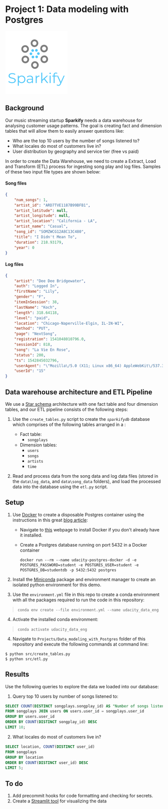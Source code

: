 # Project 1: Data modeling with Postgres

![Sparkify logo](images/Sparkify_logo.png)

## Background
Our music streaming startup __Sparkify__ needs a data warehouse for analysing customer usage patterns. The goal is creating fact and dimension tables that will allow them to easily answer questions like:
* Who are the top 10 users by the number of songs listened to?
* What locales do most of customers live in?
* User distribution by geography and service tier (free vs paid)

In order to create the Data Warehouse, we need to create a Extract, Load and Transform (ETL) process for ingesting song play and log files. Samples of these two input file types are shown below:

#### Song files

```json
{
    "num_songs": 1,
    "artist_id": "ARD7TVE1187B99BFB1",
    "artist_latitude": null,
    "artist_longitude": null,
    "artist_location": "California - LA",
    "artist_name": "Casual",
    "song_id": "SOMZWCG12A8C13C480",
    "title": "I Didn't Mean To",
    "duration": 218.93179,
    "year": 0
}
```

#### Log files

```json
{
    "artist": "Dee Dee Bridgewater",
    "auth": "Logged In",
    "firstName": "Lily",
    "gender": "F",
    "itemInSession": 38,
    "lastName": "Koch",
    "length": 318.64118,
    "level": "paid",
    "location": "Chicago-Naperville-Elgin, IL-IN-WI",
    "method": "PUT",
    "page": "NextSong",
    "registration": 1541048010796.0,
    "sessionId": 818,
    "song": "La Vie En Rose",
    "status": 200,
    "ts": 1542845032796,
    "userAgent": "\"Mozilla\/5.0 (X11; Linux x86_64) AppleWebKit\/537.36 (KHTML, like Gecko) Ubuntu Chromium\/36.0.1985.125 Chrome\/36.0.1985.125 Safari\/537.36\"",
    "userId": "15"
}
```

## Data warehouse architecture and ETL Pipeline

We use a [Star schema](https://en.wikipedia.org/wiki/Star_schema) architecture with one fact table and four dimension tables, and our ETL pipeline consists of the following steps:
1. Use the `create_tables.py` script to create the _`sparkifydb`_ database which comprises of the following tables arranged in a :

    -  Fact table:
        - `songplays`
    - Dimension tables:
        - `users`
        - `songs`
        - `artists`
        - `time`    
2. Read and process data from the song data and log data files (stored in the `data\log_data`, and `data\song_data` folders), and load the processed data into the database using the `etl.py` script.

## Setup

1. Use [Docker](www.docker.com) to create a disposable Postgres container using the instructions in this great [blog article](https://hackernoon.com/dont-install-postgres-docker-pull-postgres-bee20e200198):

    * Navigate to [this](https://www.docker.com/get-started) webpage to install Docker if you don't already have it installed.
    * Create a Postgres database running on port 5432 in a Docker container 

        ```
        docker run --rm --name udacity-postgres-docker -d -e POSTGRES_PASSWORD=student -e POSTGRES_USER=student -e POSTGRES_DB=studentdb -p 5432:5432 postgres
        ```

2. Install the [Miniconda](https://docs.conda.io/en/latest/miniconda.html) package and environment manager to create an isolated python environment for this demo.
3. Use the `environment.yml` file in this repo to create a conda environment with all the packages required to run the code in this repository:
> `conda env create --file environment.yml --name udacity_data_eng`

4. Activate the installed conda environment:
> `conda activate udacity_data_eng`

4. Navigate to `Projects/Data_modeling_with_Postgres` folder of this repository and  execute the following commands at command line:   
```
$ python src/create_tables.py
$ python src/etl.py
```
## Results
Use the following queries to explore the data we loaded into our database:

1. Query top 10 users by number of songs listened to:
```sql
SELECT COUNT(DISTINCT songplays.songplay_id) AS "Number of songs listened to", users.first_name, users.last_name 
FROM songplays JOIN users ON users.user_id = songplays.user_id
GROUP BY users.user_id
ORDER BY COUNT(DISTINCT songplay_id) DESC
LIMIT 10;
```



2. What locales do most of customers live in?

```sql
SELECT location, COUNT(DISTINCT user_id)
FROM songplays
GROUP BY location
ORDER BY COUNT(DISTINCT user_id) DESC
LIMIT 5; 
```

## To do
1. Add precommit hooks for code formatting and checking for secrets.
2. Create a [Streamlit tool](https://www.streamlit.io/) for visualizing the data


